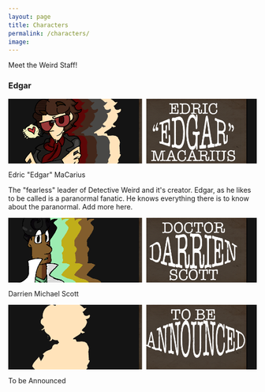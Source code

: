```yaml
---
layout: page
title: Characters
permalink: /characters/
image: 
---
```


Meet the Weird Staff!

### Edgar

<img src="/images/Edgar_Splash.png" alt="Edgar" align="center"/>

Edric "Edgar" MaCarius

The "fearless" leader of Detective Weird and it's creator. Edgar, as he likes to be called is a paranormal fanatic. He knows everything there is to know about the paranormal.
Add more here.

<img src="/images/Darrien_Splash.png" alt="Darrien" align="center"/>

Darrien Michael Scott

<img src="/images/TBA.png" alt="To be Announced" align="center"/>

To be Announced
